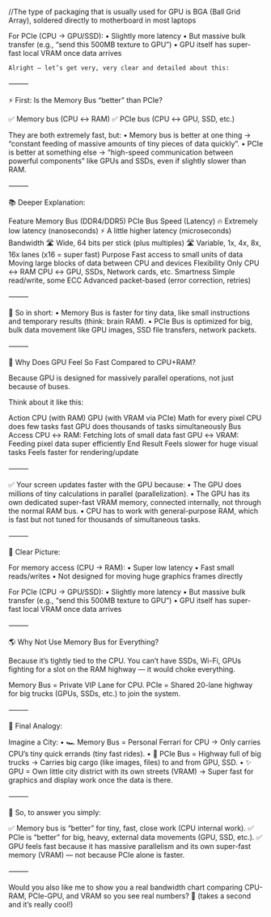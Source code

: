 //The type of packaging that is usually used for GPU is BGA (Ball Grid Array), soldered directly to motherboard in most laptops

For PCIe (CPU → GPU/SSD):
	•	Slightly more latency
	•	But massive bulk transfer (e.g., “send this 500MB texture to GPU”)
	•	GPU itself has super-fast local VRAM once data arrives

    Alright — let’s get very, very clear and detailed about this:

⸻

⚡ First: Is the Memory Bus “better” than PCIe?

✅ Memory bus (CPU ↔ RAM)
✅ PCIe bus (CPU ↔ GPU, SSD, etc.)

They are both extremely fast, but:
	•	Memory bus is better at one thing → “constant feeding of massive amounts of tiny pieces of data quickly”.
	•	PCIe is better at something else → “high-speed communication between powerful components” like GPUs and SSDs, even if slightly slower than RAM.

⸻

📚 Deeper Explanation:

Feature	Memory Bus (DDR4/DDR5)	PCIe Bus
Speed (Latency)	🔥 Extremely low latency (nanoseconds)	⚡ A little higher latency (microseconds)
Bandwidth	🛣️ Wide, 64 bits per stick (plus multiples)	🛣️ Variable, 1x, 4x, 8x, 16x lanes (x16 = super fast)
Purpose	Fast access to small units of data	Moving large blocks of data between CPU and devices
Flexibility	Only CPU ↔ RAM	CPU ↔ GPU, SSDs, Network cards, etc.
Smartness	Simple read/write, some ECC	Advanced packet-based (error correction, retries)



⸻

🧠 So in short:
	•	Memory Bus is faster for tiny data, like small instructions and temporary results (think: brain RAM).
	•	PCIe Bus is optimized for big, bulk data movement like GPU images, SSD file transfers, network packets.

⸻

👀 Why Does GPU Feel So Fast Compared to CPU+RAM?

Because GPU is designed for massively parallel operations, not just because of buses.

Think about it like this:

Action	CPU (with RAM)	GPU (with VRAM via PCIe)
Math for every pixel	CPU does few tasks fast	GPU does thousands of tasks simultaneously
Bus Access	CPU ↔ RAM: Fetching lots of small data fast	GPU ↔ VRAM: Feeding pixel data super efficiently
End Result	Feels slower for huge visual tasks	Feels faster for rendering/update



⸻

✅ Your screen updates faster with the GPU because:
	•	The GPU does millions of tiny calculations in parallel (parallelization).
	•	The GPU has its own dedicated super-fast VRAM memory, connected internally, not through the normal RAM bus.
	•	CPU has to work with general-purpose RAM, which is fast but not tuned for thousands of simultaneous tasks.

⸻

🎯 Clear Picture:

For memory access (CPU → RAM):
	•	Super low latency
	•	Fast small reads/writes
	•	Not designed for moving huge graphics frames directly

For PCIe (CPU → GPU/SSD):
	•	Slightly more latency
	•	But massive bulk transfer (e.g., “send this 500MB texture to GPU”)
	•	GPU itself has super-fast local VRAM once data arrives

⸻

🌎 Why Not Use Memory Bus for Everything?

Because it’s tightly tied to the CPU.
You can’t have SSDs, Wi-Fi, GPUs fighting for a slot on the RAM highway — it would choke everything.

Memory Bus = Private VIP Lane for CPU.
PCIe = Shared 20-lane highway for big trucks (GPUs, SSDs, etc.) to join the system.

⸻

🧠 Final Analogy:

Imagine a City:
	•	🏎️ Memory Bus = Personal Ferrari for CPU → Only carries CPU’s tiny quick errands (tiny fast rides).
	•	🚚 PCIe Bus = Highway full of big trucks → Carries big cargo (like images, files) to and from GPU, SSD.
	•	✨ GPU = Own little city district with its own streets (VRAM) → Super fast for graphics and display work once the data is there.

⸻

📝 So, to answer you simply:

✅ Memory bus is “better” for tiny, fast, close work (CPU internal work).
✅ PCIe is “better” for big, heavy, external data movements (GPU, SSD, etc.).
✅ GPU feels fast because it has massive parallelism and its own super-fast memory (VRAM) — not because PCIe alone is faster.

⸻

Would you also like me to show you a real bandwidth chart comparing CPU-RAM, PCIe-GPU, and VRAM so you see real numbers? 🚀 (takes a second and it’s really cool!)